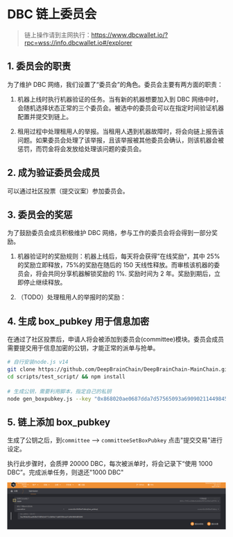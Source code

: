 # DBC 链上委员会

> 链上操作请到主网执行：https://www.dbcwallet.io/?rpc=wss://info.dbcwallet.io#/explorer

## 1. 委员会的职责

为了维护 DBC 网络，我们设置了“委员会”的角色。委员会主要有两方面的职责：

1. 机器上线时执行机器验证的任务。当有新的机器想要加入到 DBC 网络中时，会随机选择状态正常的三个委员会。被选中的委员会可以在指定时间验证机器配置并提交到链上。

2. 租用过程中处理租用人的举报。当租用人遇到机器故障时，将会向链上报告该问题。如果委员会处理了该举报，且该举报被其他委员会确认，则该机器会被惩罚，而罚金将会发放给处理该问题的委员会。

## 2. 成为验证委员会成员

可以通过社区投票（提交议案）参加委员会。

## 3. 委员会的奖惩

为了鼓励委员会成员积极维护 DBC 网络，参与工作的委员会将会得到一部分奖励。

1. 机器验证时的奖励规则：机器上线后，每天将会获得”在线奖励“，其中 25%的奖励立即释放，75%的奖励在随后的 150 天线性释放。而审核该机器的委员会，将会共同分享机器解锁奖励的 1%. 奖励时间为 2 年。奖励到期后，立即停止继续释放。

2. （TODO）处理租用人的举报时的奖励：

## 4. 生成 box_pubkey 用于信息加密

在通过了社区投票后，申请人将会被添加到委员会(committee)模块。委员会成员需要提交用于信息加密的公钥，才能正常的派单与抢单。

```bash
# 自行安装node.js v14
git clone https://github.com/DeepBrainChain/DeepBrainChain-MainChain.git && cd DeepBrainChain-MainChain
cd scripts/test_script/ && npm install

# 生成公钥，需要利用脚本，指定自己的私钥
node gen_boxpubkey.js --key "0x868020ae0687dda7d57565093a69090211449845a7e11453612800b663307246"
```

## 5. 链上添加 box_pubkey

生成了公钥之后，到`committee` --> `committeeSetBoxPubkey` 点击"提交交易"进行设定。

执行此步骤时，会质押 20000 DBC，每次被派单时，将会记录下“使用 1000 DBC”。完成派单任务，则退还"1000 DBC"

![](./assets/machine_verification.assets/image-20210623145108399.png)
